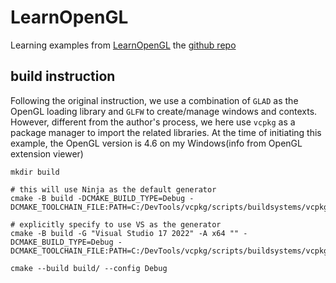 # LearnOpenGL

Learning examples from [LearnOpenGL](www.learnopengl.com)
the [github repo](https://github.com/JoeyDeVries/LearnOpenGL/tree/master)

## build instruction

Following the original instruction, we use a combination of ```GLAD``` as the OpenGL loading library and ```GLFW``` to create/manage windows and contexts. However, different from the author's process, we here use ```vcpkg``` as a package manager to import the related libraries. At the time of initiating this example, the OpenGL version is 4.6 on my Windows(info from OpenGL extension viewer)

```[]
mkdir build

# this will use Ninja as the default generator
cmake -B build -DCMAKE_BUILD_TYPE=Debug -DCMAKE_TOOLCHAIN_FILE:PATH=C:/DevTools/vcpkg/scripts/buildsystems/vcpkg.cmake

# explicitly specify to use VS as the generator
cmake -B build -G "Visual Studio 17 2022" -A x64 "" -DCMAKE_BUILD_TYPE=Debug -DCMAKE_TOOLCHAIN_FILE:PATH=C:/DevTools/vcpkg/scripts/buildsystems/vcpkg.cmake

cmake --build build/ --config Debug
```
